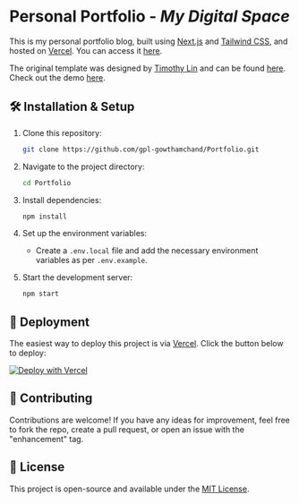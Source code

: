 
# Personal Portfolio - *My Digital Space*

This is my personal portfolio blog, built using [Next.js](https://nextjs.org/) and [Tailwind CSS](https://tailwindcss.com/), and hosted on [Vercel](https://www.vercel.com/). You can access it [here](http://localhost:3000/).

The original template was designed by [Timothy Lin](https://github.com/timlrx) and can be found [here](https://github.com/timlrx/tailwind-nextjs-starter-blog). Check out the demo [here](https://tailwind-nextjs-starter-blog.vercel.app/).

## 🛠 Installation & Setup

1. Clone this repository:

   ```sh
   git clone https://github.com/gpl-gowthamchand/Portfolio.git
   ```

2. Navigate to the project directory:

   ```sh
   cd Portfolio
   ```

3. Install dependencies:

   ```sh
   npm install
   ```

4. Set up the environment variables:
   - Create a `.env.local` file and add the necessary environment variables as per `.env.example`.

5. Start the development server:

   ```sh
   npm start
   ```

## 🚀 Deployment

The easiest way to deploy this project is via [Vercel](https://vercel.com). Click the button below to deploy:

[![Deploy with Vercel](https://vercel.com/button)](https://vercel.com/new/git/external?repository-url=https://github.com/gpl-gowthamchand/Portfolio)

## 🤝 Contributing

Contributions are welcome! If you have any ideas for improvement, feel free to fork the repo, create a pull request, or open an issue with the "enhancement" tag.

## 📜 License

This project is open-source and available under the [MIT License](LICENSE).

